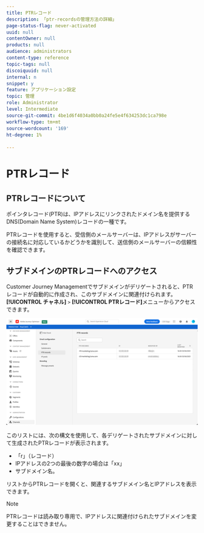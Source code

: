 ```yaml
---
title: PTRレコード
description: 「ptr-recordsの管理方法の詳細」
page-status-flag: never-activated
uuid: null
contentOwner: null
products: null
audience: administrators
content-type: reference
topic-tags: null
discoiquuid: null
internal: n
snippet: y
feature: アプリケーション設定
topic: 管理
role: Administrator
level: Intermediate
source-git-commit: 4be1d6f4034a0bb0a24fe5e4f634253dc1ca798e
workflow-type: tm+mt
source-wordcount: '169'
ht-degree: 1%

---
```



# PTRレコード

## PTRレコードについて

ポインタレコード(PTR)は、IPアドレスにリンクされたドメイン名を提供するDNS(Domain Name System)レコードの一種です。

PTRレコードを使用すると、受信側のメールサーバーは、IPアドレスがサーバーの接続名に対応しているかどうかを識別して、送信側のメールサーバーの信頼性を確認できます。

## サブドメインのPTRレコードへのアクセス

Customer Journey Managementでサブドメインがデリゲートされると、PTRレコードが自動的に作成され、このサブドメインに関連付けられます。 **[!UICONTROL チャネル]** `>` **[!UICONTROL PTRレコード]**&#x200B;メニューからアクセスできます。

![](../assets/ptr-records.png)

このリストには、次の構文を使用して、各デリゲートされたサブドメインに対して生成されたPTRレコードが表示されます。

* 「r」（レコード）
* IPアドレスの2つの最後の数字の場合は「xx」
* サブドメイン名。

リストからPTRレコードを開くと、関連するサブドメイン名とIPアドレスを表示できます。

>[!NOTE]
>
>PTRレコードは読み取り専用で、IPアドレスに関連付けられたサブドメインを変更することはできません。
